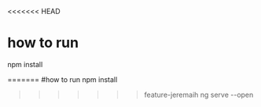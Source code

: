 <<<<<<< HEAD
# how to run

npm install 

=======
#how to run
npm install 
>>>>>>> feature-jeremaih
ng serve --open
